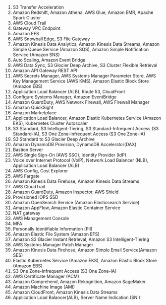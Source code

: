 1. S3 Transfer Acceleration
2. Amazon Redshift, Amazon Athena, AWS Glue, Amazon EMR, Apache Spark Cluster
3. AWS Cloud Trail
4. Gateway VPC Endpoint
5. Amazon EFS
6. AWS Snowball Edge, S3 File Gateway
7. Amazon Kinesis Data Analytics, Amazon Kinesis Data Streams, Amazon Simple Queue Service (Amazon SQS), Amazon Simple Notification Service (Amazon SNS)
8. Auto Scaling, Amazon Event Bridge
9. AWS Data Sync, S3 Glocier Deep Archive, S3 Cluster Flexible Retrieval
10. Amazon API Gateway REST API
11. AWS Secrets Manager, AWS Systems Manager Parameter Store, AWS Key Management Service (AWS KMS), Amazon Elastic Block Store (Amazon EBS)
12. Application Load Balancer (ALB), Route 53, CloudFront
13. Configure Systems Manager, Amazon EventBridge
15. Amazon GuardDuty, AWS Network Firewall, AWS Firewall Manager
16. Amazon QuickSight
19. Amazon Marketplace
21. Application Load Balancer, Amazon Elastic Kubernetes Service (Amazon EKS), Kubernetes Cluster Autoscaler
22. S3 Standard, S3 Intelligent-Tiering, S3 Standard-Infrequent Access (S3 Standard-IA), S3 One Zone-Infrequent Access (S3 One Zone-IA)
23. S3 Standard to S3 Glacier Deep Archive
25. Amazon DynamoDB Provision, DynamoDB Accelerator(DAX)
27. Bastion Server
28. AWS Single Sign-On (AWS SSO), Identity Provider (IdP)
29. Voice over Internet Protocol (VolP), Network Load Balancer (NLB), Application Load Balancer (ALB)
31. AWS Config, Cost Explorer
32. AWS Fargate
33. Amazon Kinesis Data Firehose, Amazon Kinesis Data Streams
34. AWS CloudTrail
35. Amazon GuardDuty, Amazon Inspector, AWS Shield
39. Provisioned IOPS SSD
40. Amazon OpenSearch Service (Amazon Elasticsearch Service)
41. Amazon AppFlow, Amazon Elastic Container Service
42. NAT gateway
43. AWS Management Console
44. MFA
46. Personally Identifiable Information (PII)
48. Amazon Elastic File System (Amazon EFS)
49. Amazon S3 Glacier Instant Retrieval, Amazon S3 Intelligent-Tiering
50. AWS Systems Manager Patch Manager
51. Amazon Kinesis Data Firehose, Amazon Simple Email Service(Amazon SES)
52. Elastic Kubernetes Service (Amazon EKS), Amazon Elastic Block Store (Amazon EBS)
53. S3 One Zone-Infrequent Access (S3 One Zone-IA)
56. AWS Certificate Manager (ACM)
57. Amazon Comprehend, Amazon Rekognition, Amazon SageMaker
58. Amazon Machine Image (AMI)
59. Amazon CloudFront, Amazon Kinesis Data Streams
60. Application Load Balancer(ALB), Server Name Indication (SNI)